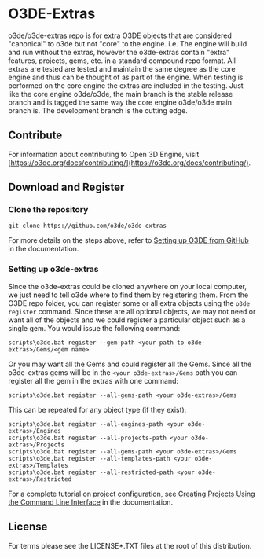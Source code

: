 # O3DE-Extras

o3de/o3de-extras repo is for extra O3DE objects that are considered "canonical" to o3de but not "core" to the engine. i.e. The engine will build and run without the extras, however the o3de-extras contain "extra" features, projects, gems, etc. in a standard compound repo format. All extras are tested are tested and maintain the same degree as the core engine and thus can be thought of as part of the engine. When testing is performed on the core engine the extras are included in the testing. Just like the core engine o3de/o3de, the main branch is the stable release branch and is tagged the same way the core engine o3de/o3de main branch is. The development branch is the cutting edge.

## Contribute
For information about contributing to Open 3D Engine, visit [https://o3de.org/docs/contributing/](https://o3de.org/docs/contributing/).

## Download and Register

### Clone the repository 

```shell
git clone https://github.com/o3de/o3de-extras
```

For more details on the steps above, refer to [Setting up O3DE from GitHub](https://o3de.org/docs/welcome-guide/setup/setup-from-github/) in the documentation.

### Setting up o3de-extras

Since the o3de-extras could be cloned anywhere on your local computer, we just need to tell o3de where to find them by registering them.
From the O3DE repo folder, you can register some or all extra objects using the `o3de register` command.
Since these are all optional objects, we may not need or want all of the objects and we could register a particular object such as a single gem.
You would issue the following command:
```
scripts\o3de.bat register --gem-path <your path to o3de-extras>/Gems/<gem name>
```
Or you may want all the Gems and could register all the Gems. Since all the o3de-extras gems will be in the `<your o3de-extras>/Gems` path you can register all the gem in the extras with one command:
```
scripts\o3de.bat register --all-gems-path <your o3de-extras>/Gems
```
This can be repeated for any object type (if they exist):
```
scripts\o3de.bat register --all-engines-path <your o3de-extras>/Engines
scripts\o3de.bat register --all-projects-path <your o3de-extras>/Projects
scripts\o3de.bat register --all-gems-path <your o3de-extras>/Gems
scripts\o3de.bat register --all-templates-path <your o3de-extras>/Templates
scripts\o3de.bat register --all-restricted-path <your o3de-extras>/Restricted
```

For a complete tutorial on project configuration, see [Creating Projects Using the Command Line Interface](https://o3de.org/docs/welcome-guide/create/creating-projects-using-cli/) in the documentation.

## License

For terms please see the LICENSE*.TXT files at the root of this distribution.
